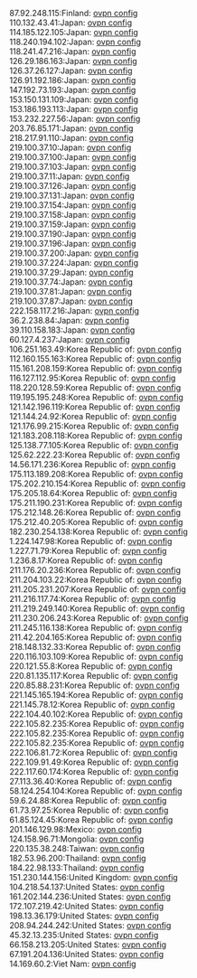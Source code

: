 87.92.248.115:Finland: [ovpn config](vpn/87_92_248_115.ovpn)  
110.132.43.41:Japan: [ovpn config](vpn/110_132_43_41.ovpn)  
114.185.122.105:Japan: [ovpn config](vpn/114_185_122_105.ovpn)  
118.240.194.102:Japan: [ovpn config](vpn/118_240_194_102.ovpn)  
118.241.47.216:Japan: [ovpn config](vpn/118_241_47_216.ovpn)  
126.29.186.163:Japan: [ovpn config](vpn/126_29_186_163.ovpn)  
126.37.26.127:Japan: [ovpn config](vpn/126_37_26_127.ovpn)  
126.91.192.186:Japan: [ovpn config](vpn/126_91_192_186.ovpn)  
147.192.73.193:Japan: [ovpn config](vpn/147_192_73_193.ovpn)  
153.150.131.109:Japan: [ovpn config](vpn/153_150_131_109.ovpn)  
153.186.193.113:Japan: [ovpn config](vpn/153_186_193_113.ovpn)  
153.232.227.56:Japan: [ovpn config](vpn/153_232_227_56.ovpn)  
203.76.85.171:Japan: [ovpn config](vpn/203_76_85_171.ovpn)  
218.217.91.110:Japan: [ovpn config](vpn/218_217_91_110.ovpn)  
219.100.37.10:Japan: [ovpn config](vpn/219_100_37_10.ovpn)  
219.100.37.100:Japan: [ovpn config](vpn/219_100_37_100.ovpn)  
219.100.37.103:Japan: [ovpn config](vpn/219_100_37_103.ovpn)  
219.100.37.11:Japan: [ovpn config](vpn/219_100_37_11.ovpn)  
219.100.37.126:Japan: [ovpn config](vpn/219_100_37_126.ovpn)  
219.100.37.131:Japan: [ovpn config](vpn/219_100_37_131.ovpn)  
219.100.37.154:Japan: [ovpn config](vpn/219_100_37_154.ovpn)  
219.100.37.158:Japan: [ovpn config](vpn/219_100_37_158.ovpn)  
219.100.37.159:Japan: [ovpn config](vpn/219_100_37_159.ovpn)  
219.100.37.190:Japan: [ovpn config](vpn/219_100_37_190.ovpn)  
219.100.37.196:Japan: [ovpn config](vpn/219_100_37_196.ovpn)  
219.100.37.200:Japan: [ovpn config](vpn/219_100_37_200.ovpn)  
219.100.37.224:Japan: [ovpn config](vpn/219_100_37_224.ovpn)  
219.100.37.29:Japan: [ovpn config](vpn/219_100_37_29.ovpn)  
219.100.37.74:Japan: [ovpn config](vpn/219_100_37_74.ovpn)  
219.100.37.81:Japan: [ovpn config](vpn/219_100_37_81.ovpn)  
219.100.37.87:Japan: [ovpn config](vpn/219_100_37_87.ovpn)  
222.158.117.216:Japan: [ovpn config](vpn/222_158_117_216.ovpn)  
36.2.238.84:Japan: [ovpn config](vpn/36_2_238_84.ovpn)  
39.110.158.183:Japan: [ovpn config](vpn/39_110_158_183.ovpn)  
60.127.4.237:Japan: [ovpn config](vpn/60_127_4_237.ovpn)  
106.251.163.49:Korea Republic of: [ovpn config](vpn/106_251_163_49.ovpn)  
112.160.155.163:Korea Republic of: [ovpn config](vpn/112_160_155_163.ovpn)  
115.161.208.159:Korea Republic of: [ovpn config](vpn/115_161_208_159.ovpn)  
116.127.112.95:Korea Republic of: [ovpn config](vpn/116_127_112_95.ovpn)  
118.220.128.59:Korea Republic of: [ovpn config](vpn/118_220_128_59.ovpn)  
119.195.195.248:Korea Republic of: [ovpn config](vpn/119_195_195_248.ovpn)  
121.142.196.119:Korea Republic of: [ovpn config](vpn/121_142_196_119.ovpn)  
121.144.24.92:Korea Republic of: [ovpn config](vpn/121_144_24_92.ovpn)  
121.176.99.215:Korea Republic of: [ovpn config](vpn/121_176_99_215.ovpn)  
121.183.208.118:Korea Republic of: [ovpn config](vpn/121_183_208_118.ovpn)  
125.138.77.105:Korea Republic of: [ovpn config](vpn/125_138_77_105.ovpn)  
125.62.222.23:Korea Republic of: [ovpn config](vpn/125_62_222_23.ovpn)  
14.56.171.236:Korea Republic of: [ovpn config](vpn/14_56_171_236.ovpn)  
175.113.189.208:Korea Republic of: [ovpn config](vpn/175_113_189_208.ovpn)  
175.202.210.154:Korea Republic of: [ovpn config](vpn/175_202_210_154.ovpn)  
175.205.18.64:Korea Republic of: [ovpn config](vpn/175_205_18_64.ovpn)  
175.211.190.231:Korea Republic of: [ovpn config](vpn/175_211_190_231.ovpn)  
175.212.148.26:Korea Republic of: [ovpn config](vpn/175_212_148_26.ovpn)  
175.212.40.205:Korea Republic of: [ovpn config](vpn/175_212_40_205.ovpn)  
182.230.254.138:Korea Republic of: [ovpn config](vpn/182_230_254_138.ovpn)  
1.224.147.98:Korea Republic of: [ovpn config](vpn/1_224_147_98.ovpn)  
1.227.71.79:Korea Republic of: [ovpn config](vpn/1_227_71_79.ovpn)  
1.236.8.17:Korea Republic of: [ovpn config](vpn/1_236_8_17.ovpn)  
211.176.20.236:Korea Republic of: [ovpn config](vpn/211_176_20_236.ovpn)  
211.204.103.22:Korea Republic of: [ovpn config](vpn/211_204_103_22.ovpn)  
211.205.231.207:Korea Republic of: [ovpn config](vpn/211_205_231_207.ovpn)  
211.216.117.74:Korea Republic of: [ovpn config](vpn/211_216_117_74.ovpn)  
211.219.249.140:Korea Republic of: [ovpn config](vpn/211_219_249_140.ovpn)  
211.230.206.243:Korea Republic of: [ovpn config](vpn/211_230_206_243.ovpn)  
211.245.116.138:Korea Republic of: [ovpn config](vpn/211_245_116_138.ovpn)  
211.42.204.165:Korea Republic of: [ovpn config](vpn/211_42_204_165.ovpn)  
218.148.132.33:Korea Republic of: [ovpn config](vpn/218_148_132_33.ovpn)  
220.116.103.109:Korea Republic of: [ovpn config](vpn/220_116_103_109.ovpn)  
220.121.55.8:Korea Republic of: [ovpn config](vpn/220_121_55_8.ovpn)  
220.81.135.117:Korea Republic of: [ovpn config](vpn/220_81_135_117.ovpn)  
220.85.88.231:Korea Republic of: [ovpn config](vpn/220_85_88_231.ovpn)  
221.145.165.194:Korea Republic of: [ovpn config](vpn/221_145_165_194.ovpn)  
221.145.78.12:Korea Republic of: [ovpn config](vpn/221_145_78_12.ovpn)  
222.104.40.102:Korea Republic of: [ovpn config](vpn/222_104_40_102.ovpn)  
222.105.82.235:Korea Republic of: [ovpn config](vpn/222_105_82_235.ovpn)  
222.105.82.235:Korea Republic of: [ovpn config](vpn/222_105_82_235.ovpn)  
222.105.82.235:Korea Republic of: [ovpn config](vpn/222_105_82_235.ovpn)  
222.106.81.72:Korea Republic of: [ovpn config](vpn/222_106_81_72.ovpn)  
222.109.91.49:Korea Republic of: [ovpn config](vpn/222_109_91_49.ovpn)  
222.117.60.174:Korea Republic of: [ovpn config](vpn/222_117_60_174.ovpn)  
27.113.36.40:Korea Republic of: [ovpn config](vpn/27_113_36_40.ovpn)  
58.124.254.104:Korea Republic of: [ovpn config](vpn/58_124_254_104.ovpn)  
59.6.24.88:Korea Republic of: [ovpn config](vpn/59_6_24_88.ovpn)  
61.73.97.25:Korea Republic of: [ovpn config](vpn/61_73_97_25.ovpn)  
61.85.124.45:Korea Republic of: [ovpn config](vpn/61_85_124_45.ovpn)  
201.146.129.98:Mexico: [ovpn config](vpn/201_146_129_98.ovpn)  
124.158.96.71:Mongolia: [ovpn config](vpn/124_158_96_71.ovpn)  
220.135.38.248:Taiwan: [ovpn config](vpn/220_135_38_248.ovpn)  
182.53.96.200:Thailand: [ovpn config](vpn/182_53_96_200.ovpn)  
184.22.98.133:Thailand: [ovpn config](vpn/184_22_98_133.ovpn)  
151.230.144.156:United Kingdom: [ovpn config](vpn/151_230_144_156.ovpn)  
104.218.54.137:United States: [ovpn config](vpn/104_218_54_137.ovpn)  
161.202.144.236:United States: [ovpn config](vpn/161_202_144_236.ovpn)  
172.107.219.42:United States: [ovpn config](vpn/172_107_219_42.ovpn)  
198.13.36.179:United States: [ovpn config](vpn/198_13_36_179.ovpn)  
208.94.244.242:United States: [ovpn config](vpn/208_94_244_242.ovpn)  
45.32.13.235:United States: [ovpn config](vpn/45_32_13_235.ovpn)  
66.158.213.205:United States: [ovpn config](vpn/66_158_213_205.ovpn)  
67.191.204.136:United States: [ovpn config](vpn/67_191_204_136.ovpn)  
14.169.60.2:Viet Nam: [ovpn config](vpn/14_169_60_2.ovpn)  
